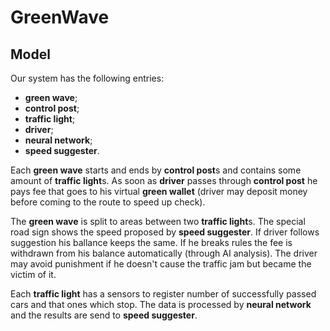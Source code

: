 # GreenWave

## Model

Our system has the following entries:
- **green wave**;
- **control post**;
- **traffic light**;
- **driver**;
- **neural network**;
- **speed suggester**.

Each **green wave** starts and ends by **control post**s and contains some amount of **traffic light**s. As soon as **driver** passes through **control post** he pays fee that goes to his virtual **green wallet** (driver may deposit money before coming to the route to speed up check). 

The **green wave** is split to areas between two **traffic light**s. The special road sign shows the speed proposed by **speed suggester**. If driver follows suggestion his ballance keeps the same. If he breaks rules the fee is withdrawn from his balance automatically (through AI analysis). The driver may avoid punishment if he doesn't cause the traffic jam but became the victim of it.

Each **traffic light** has a sensors to register number of successfully passed cars and that ones which stop. The data is processed by **neural network** and the results are send to **speed suggester**. 
